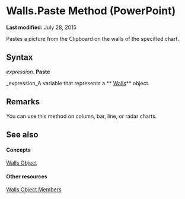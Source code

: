 
# Walls.Paste Method (PowerPoint)

 **Last modified:** July 28, 2015

Pastes a picture from the Clipboard on the walls of the specified chart. 

## Syntax

 _expression_. **Paste**

 _expression_A variable that represents a  ** [Walls](b2288a5f-efec-84b4-9a40-d62d61196ac8.md)** object.


## Remarks

You can use this method on column, bar, line, or radar charts.


## See also


#### Concepts


 [Walls Object](b2288a5f-efec-84b4-9a40-d62d61196ac8.md)
#### Other resources


 [Walls Object Members](6cbc8045-60f8-32f4-4b0f-96615212f572.md)
